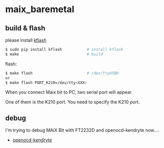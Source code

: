 # maix_baremetal

## build & flash

please install [kflash](https://github.com/kendryte/kflash.py)

```sh
$ sudo pip install kflash           # install kflash
$ make                              # build
```

flash:

```sh
$ make flash                        # /dev/ttyUSB0
or
$ make flash PORT_K210=/dev/tty<XXX>
```

When you connect Maix bit to PC, two serial port will appear.

One of them is the K210 port. You need to specify the K210 port.



## debug

I'm trying to debug MAiX Bit with FT2232D and openocd-kendryte now....

- [openocd-kendryte](https://github.com/kendryte/openocd-kendryte)
